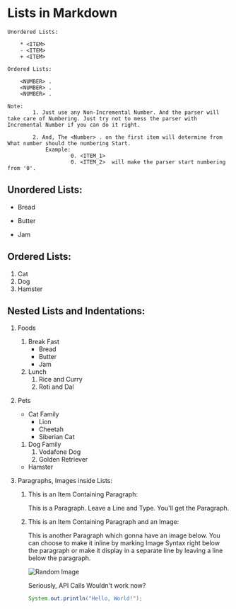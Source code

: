 # Lists in Markdown

    Unordered Lists:

        * <ITEM>
        - <ITEM>
        + <ITEM>

    Ordered Lists:

        <NUMBER> .
        <NUMBER> .
        <NUMBER> .

    Note:  
            1. Just use any Non-Incremental Number. And the parser will take care of Numbering. Just try not to mess the parser with Incremental Number if you can do it right.

            2. And, The <Number> . on the first item will determine from What number should the numbering Start. 
                Example: 
                        0. <ITEM_1>
                        0. <ITEM_2>  will make the parser start numbering from '0'.

## Unordered Lists:

* Bread
- Butter
+ Jam

## Ordered Lists:

1. Cat
1. Dog
1. Hamster

## Nested Lists and Indentations:

1. Foods
    1. Break Fast
        * Bread
        * Butter
        * Jam
    1. Lunch
        1. Rice and Curry
        1. Roti and Dal
1. Pets
    * Cat Family
        * Lion
        * Cheetah
        * Siberian Cat

    1. Dog Family
        1. Vodafone Dog
        1. Golden Retriever
    
    * Hamster

1. Paragraphs, Images inside Lists:

    1. This is an Item Containing Paragraph: 
        
        This is a Paragraph. Leave a Line and Type. You'll get the Paragraph.

    1. This is an Item Containing Paragraph and an Image:

        This is another Paragraph which gonna have an image below. You can choose to make it inline by marking Image Syntax right below the paragraph or make it display in a separate line by leaving a line below the paragraph.

        ![Random Image](http://unsplash.it/500/500?random)
        
        Seriously, API Calls Wouldn't work now?

        ```java
        System.out.println("Hello, World!");
        ```